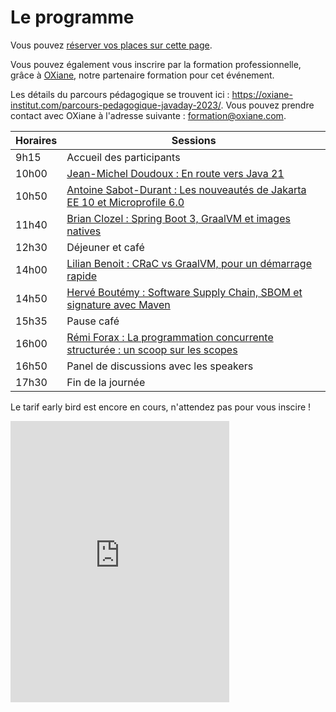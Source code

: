 # Le programme

<!-- MACRO{snippet|debug=false|ignoreDownloadError=false|verbatim=false|file=src/site/resources/fragments/breadcrum.snippet.html} -->

Vous pouvez [réserver vos places sur cette page](https://www.helloasso.com/associations/bjpc/evenements/paris-jug-s-java-day-2023).

Vous pouvez également vous inscrire par la formation professionnelle, grâce à [OXiane](https://oxiane-institut.com/), notre partenaire formation pour cet événement.

Les détails du parcours pédagogique se trouvent ici : <https://oxiane-institut.com/parcours-pedagogique-javaday-2023/>. Vous pouvez prendre contact avec OXiane à l'adresse suivante : [formation@oxiane.com](mailto:formation@oxiane.com).

| Horaires | Sessions                                                                                           |
|----------|----------------------------------------------------------------------------------------------------|
| 9h15     | Accueil des participants                                                                           |
| 10h00    | [Jean-Michel Doudoux : En route vers Java 21](speakers.md#jean-michel)                             |
| 10h50    | [Antoine Sabot-Durant : Les nouveautés de Jakarta EE 10 et Microprofile 6.0](speakers.md#antoine)  |
| 11h40    | [Brian Clozel : Spring Boot 3, GraalVM et images natives](speakers.md#brian)                       |
| 12h30    | Déjeuner et café                                                                                   |
| 14h00    | [Lilian Benoit : CRaC vs GraalVM, pour un démarrage rapide](speakers.md#lilian)                    |
| 14h50    | [Hervé Boutémy : Software Supply Chain, SBOM et signature avec Maven](speakers.md#herve)           |
| 15h35    | Pause café                                                                                         |
| 16h00    | [Rémi Forax : La programmation concurrente structurée : un scoop sur les scopes](speakers.md#remi) |
| 16h50    | Panel de discussions avec les speakers                                                             |
| 17h30    | Fin de la journée                                                                                  |

Le tarif early bird est encore en cours, n'attendez pas pour vous inscire !

<iframe id="haWidget" allowtransparency="true" src="https://www.helloasso.com/associations/bjpc/evenements/paris-jug-s-java-day-2023/widget-vignette" style="width: 350px; height: 450px; border: none;"></iframe>

